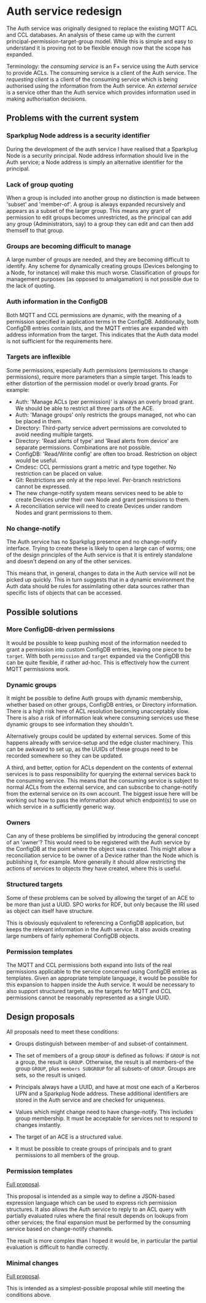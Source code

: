 # Auth service redesign

The Auth service was originally designed to replace the existing MQTT
ACL and CCL databases. An analysis of these came up with the current
principal-permission-target-group model. While this is simple and easy
to understand it is proving not to be flexible enough now that the scope
has expanded.

Terminology: the _consuming service_ is an F+ service using the Auth
service to provide ACLs. The consuming service is a client of the Auth
service. The _requesting client_ is a client of the consuming service
which is being authorised using the information from the Auth service.
An _external service_ is a service other than the Auth service which
provides information used in making authorisation decisions.

## Problems with the current system

### Sparkplug Node address is a security identifier

During the development of the auth service I have realised that a
Sparkplug Node is a security principal. Node address information should
live in the Auth service; a Node address is simply an alternative
identifier for the principal.

### Lack of group quoting

When a group is included into another group no distinction is made
between 'subset' and 'member-of'. A group is always expanded recursively
and appears as a subset of the larger group. This means any grant of
permission to edit groups becomes unrestricted, as the principal can add
any group (Administrators, say) to a group they can edit and can then
add themself to that group.

### Groups are becoming difficult to manage

A large number of groups are needed, and they are becoming difficult to
identify. Any scheme for dynamically creating groups (Devices belonging
to a Node, for instance) will make this much worse. Classification of
groups for management purposes (as opposed to amalgamation) is not
possible due to the lack of quoting.

### Auth information in the ConfigDB

Both MQTT and CCL permissions are dynamic, with the meaning of a
permission specified in application terms in the ConfigDB. Additionally,
both ConfigDB entries contain lists, and the MQTT entries are expanded
with address information from the target. This indicates that the Auth
data model is not sufficient for the requirements here.

### Targets are inflexible

Some permissions, especially Auth permissions (permissions to change
permissions), require more parameters than a simple target. This leads
to either distortion of the permission model or overly broad grants. For
example:

* Auth: 'Manage ACLs (per permission)' is always an overly broad grant.
  We should be able to restrict all three parts of the ACE.
* Auth: 'Manage groups' only restricts the groups managed, not who can
  be placed in them.
* Directory: Third-party service advert permissions are convoluted to
  avoid needing multiple targets.
* Directory: 'Read alerts of type' and 'Read alerts from device'
  are separate permissions. Combinations are not possible.
* ConfigDB: 'Read/Write config' are often too broad. Restriction on
  object would be useful.
* Cmdesc: CCL permissions grant a metric and type together. No
  restriction can be placed on value.
* Git: Restrictions are only at the repo level. Per-branch restrictions
  cannot be expressed.
* The new change-notify system means services need to be able to create
  Devices under their own Node and grant permissions to them.
* A reconciliation service will need to create Devices under random
  Nodes and grant permissions to them.

### No change-notify

The Auth service has no Sparkplug presence and no change-notify
interface. Trying to create these is likely to open a large can of
worms; one of the design principles of the Auth service is that it is
entirely standalone and doesn't depend on any of the other services.

This means that, in general, changes to data in the Auth service will
not be picked up quickly. This in turn suggests that in a dynamic
environment the Auth data should be rules for assimilating other data
sources rather than specific lists of objects that can be accessed.

## Possible solutions

### More ConfigDB-driven permissions

It would be possible to keep pushing most of the information needed to
grant a permission into custom ConfigDB entries, leaving one piece to be
`target`. With both `permission` and `target` expanded via the ConfigDB
this can be quite flexible, if rather ad-hoc. This is effectively how
the current MQTT permissions work.

### Dynamic groups

It might be possible to define Auth groups with dynamic membership,
whether based on other groups, ConfigDB entries, or Directory
information. There is a high risk here of ACL resolution becoming
unacceptably slow. There is also a risk of information leak where
consuming services use these dynamic groups to see information they
shouldn't.

Alternatively groups could be updated by external services. Some of this
happens already with service-setup and the edge cluster machinery. This
can be awkward to set up, as the UUIDs of these groups need to be
recorded somewhere so they can be updated.

A third, and better, option for ACLs dependent on the contents of
external services is to pass responsibility for querying the external
services back to the consuming service. This means that the consuming
service is subject to normal ACLs from the external service, and can
subscribe to change-notify from the external service on its own account.
The biggest issue here will be working out how to pass the information
about which endpoint(s) to use on which service in a sufficiently
generic way.

### Owners

Can any of these problems be simplified by introducing the general
concept of an 'owner'? This would need to be registered with the Auth
service by the ConfigDB at the point where the object was created. This
might allow a reconciliation service to be owner of a Device rather than
the Node which is publishing it, for example. More generally it should
allow restricting the actions of services to objects they have created,
where this is useful.

### Structured targets

Some of these problems can be solved by allowing the target of an ACE to
be more than just a UUID. SPO works for RDF, but only because the IRI
used as object can itself have structure. 

This is obviously equivalent to referencing a ConfigDB application, but
keeps the relevant information in the Auth service. It also avoids
creating large numbers of fairly ephemeral ConfigDB objects.

### Permission templates

The MQTT and CCL permissions both expand into lists of the real
permissions applicable to the service concerned using ConfigDB entries
as templates. Given an appropriate template language, it would be
possible for this expansion to happen inside the Auth service. It would
be necessary to also support structured targets, as the targets for MQTT
and CCL permissions cannot be reasonably represented as a single UUID.

## Design proposals

All proposals need to meet these conditions:

* Groups distinguish between member-of and subset-of containment.

* The set of members of a group `GROUP` is defined as follows: if
  `GROUP` is not a group, the result is `GROUP`. Otherwise, the result
  is all members-of the group `GROUP`, plus `members SUBGROUP` for all
  subsets-of `GROUP`. Groups are sets, so the result is uniqed.

* Principals always have a UUID, and have at most one each of a Kerberos
  UPN and a Sparkplug Node address. These additional identifiers are
  stored in the Auth service and are checked for uniqueness.

* Values which might change need to have change-notify. This includes
  group membership. It must be acceptable for services not to respond to
  changes instantly.

* The target of an ACE is a structured value.

* It must be possible to create groups of principals and to grant
  permissions to all members of the group.

### Permission templates

[Full proposal](sexpr.md).

This proposal is intended as a simple way to define a JSON-based
expression language which can be used to express rich permission
structures. It also allows the Auth service to reply to an ACL query
with partially evaluated rules where the final result depends on lookups
from other services; the final expansion must be performed by the
consuming service based on change-notify channels.

The result is more complex than I hoped it would be, in particular the
partial evaluation is difficult to handle correctly. 

### Minimal changes

[Full proposal](minimal.md).

This is intended as a simplest-possible proposal while still meeting the
conditions above.
